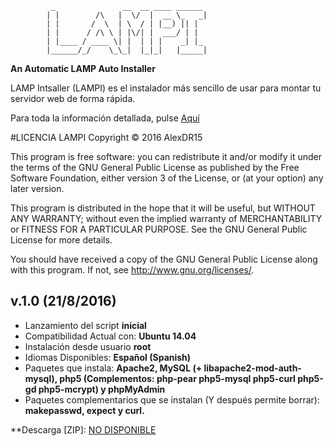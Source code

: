              _               __  __ ____ ______
            | |        /\   |  \/  |  __ \_   _|
            | |       /  \  | \  / | |__) || |  
            | |      / /\ \ | |\/| |  ___/ | |  
            | |____ / ____ \| |  | | |    _| |_ 
            |______/_/    \_\_|  |_|_|   |_____| 

**An Automatic LAMP Auto Installer**

LAMP Intsaller (LAMPI) es el instalador más sencillo de usar para montar tu servidor web de forma rápida.

Para toda la información detallada, pulse [Aquí](http://lampi.alexdr15.com/INFO.txt)

#LICENCIA
LAMPI Copyright © 2016 AlexDR15

This program is free software: you can redistribute it and/or modify
it under the terms of the GNU General Public License as published by
the Free Software Foundation, either version 3 of the License, or
(at your option) any later version.

This program is distributed in the hope that it will be useful,
but WITHOUT ANY WARRANTY; without even the implied warranty of
MERCHANTABILITY or FITNESS FOR A PARTICULAR PURPOSE.  See the
GNU General Public License for more details.

You should have received a copy of the GNU General Public License
along with this program.  If not, see <http://www.gnu.org/licenses/>.

## v.1.0 (21/8/2016)
* Lanzamiento del script **inicial**
* Compatibilidad Actual con: **Ubuntu 14.04**
* Instalación desde usuario **root**
* Idiomas Disponibles: **Español (Spanish)**
* Paquetes que instala: **Apache2, MySQL (+ libapache2-mod-auth-mysql), php5 (Complementos: php-pear php5-mysql php5-curl php5-gd php5-mcrypt) y phpMyAdmin**
* Paquetes complementarios que se instalan (Y después permite borrar): **makepasswd, expect y curl.**

**Descarga [ZIP]: [NO DISPONIBLE](*)
